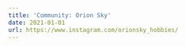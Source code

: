 ```yaml
---
title: 'Community: Orion Sky'
date: 2021-01-01
url: https://www.instagram.com/orionsky_hobbies/
---
```

